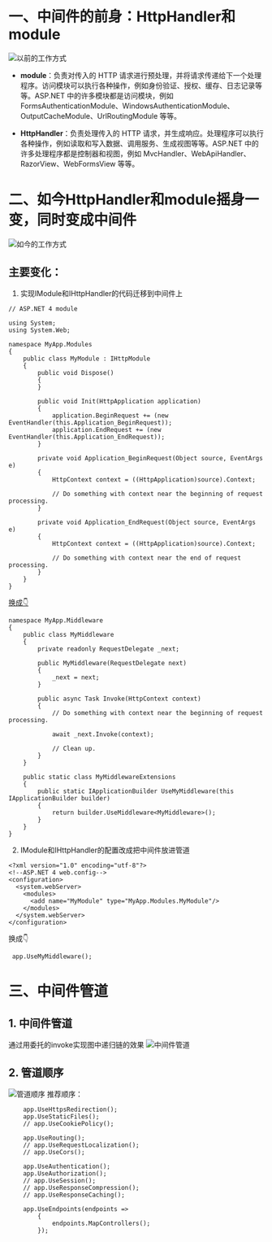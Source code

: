 # 一、中间件的前身：HttpHandler和module
![以前的工作方式](https://upload-images.jianshu.io/upload_images/20387877-b1060e43b5accf19.png?imageMogr2/auto-orient/strip%7CimageView2/2/w/1240)

* **module**：负责对传入的 HTTP 请求进行预处理，并将请求传递给下一个处理程序。访问模块可以执行各种操作，例如身份验证、授权、缓存、日志记录等等。ASP.NET 中的许多模块都是访问模块，例如 FormsAuthenticationModule、WindowsAuthenticationModule、OutputCacheModule、UrlRoutingModule 等等。

* **HttpHandler**：负责处理传入的 HTTP 请求，并生成响应。处理程序可以执行各种操作，例如读取和写入数据、调用服务、生成视图等等。ASP.NET 中的许多处理程序都是控制器和视图，例如 MvcHandler、WebApiHandler、RazorView、WebFormsView 等等。

# 二、如今HttpHandler和module摇身一变，同时变成中间件
![如今的工作方式](https://upload-images.jianshu.io/upload_images/20387877-3c317a763744ef82.png?imageMogr2/auto-orient/strip%7CimageView2/2/w/1240)

## 主要变化：

1. 实现IModule和IHttpHandler的代码迁移到中间件上
```
// ASP.NET 4 module

using System;
using System.Web;

namespace MyApp.Modules
{
    public class MyModule : IHttpModule
    {
        public void Dispose()
        {
        }

        public void Init(HttpApplication application)
        {
            application.BeginRequest += (new EventHandler(this.Application_BeginRequest));
            application.EndRequest += (new EventHandler(this.Application_EndRequest));
        }

        private void Application_BeginRequest(Object source, EventArgs e)
        {
            HttpContext context = ((HttpApplication)source).Context;

            // Do something with context near the beginning of request processing.
        }

        private void Application_EndRequest(Object source, EventArgs e)
        {
            HttpContext context = ((HttpApplication)source).Context;

            // Do something with context near the end of request processing.
        }
    }
}
```
[换成👇](#jump)
```
namespace MyApp.Middleware
{
    public class MyMiddleware
    {
        private readonly RequestDelegate _next;

        public MyMiddleware(RequestDelegate next)
        {
            _next = next;
        }

        public async Task Invoke(HttpContext context)
        {
            // Do something with context near the beginning of request processing.

            await _next.Invoke(context);

            // Clean up.
        }
    }

    public static class MyMiddlewareExtensions
    {
        public static IApplicationBuilder UseMyMiddleware(this IApplicationBuilder builder)
        {
            return builder.UseMiddleware<MyMiddleware>();
        }
    }
}
```
2. IModule和IHttpHandler的配置改成把中间件放进管道

```
<?xml version="1.0" encoding="utf-8"?>
<!--ASP.NET 4 web.config-->
<configuration>
  <system.webServer>
    <modules>
      <add name="MyModule" type="MyApp.Modules.MyModule"/>
    </modules>
  </system.webServer>
</configuration>
```
换成👇
```
 app.UseMyMiddleware();
```

# 三、中间件管道
## 1. 中间件管道
通过用委托的invoke实现图中递归链的效果
![中间件管道](https://upload-images.jianshu.io/upload_images/20387877-caefd428766bda1a.png?imageMogr2/auto-orient/strip%7CimageView2/2/w/1240)


## 2. 管道顺序
![管道顺序](https://upload-images.jianshu.io/upload_images/20387877-969dc6c73464f683.png?imageMogr2/auto-orient/strip%7CimageView2/2/w/1240)
推荐顺序：
```
    app.UseHttpsRedirection();
    app.UseStaticFiles();
    // app.UseCookiePolicy();

    app.UseRouting();
    // app.UseRequestLocalization();
    // app.UseCors();

    app.UseAuthentication();
    app.UseAuthorization();
    // app.UseSession();
    // app.UseResponseCompression();
    // app.UseResponseCaching();

    app.UseEndpoints(endpoints =>
        {
            endpoints.MapControllers();
        });
```

